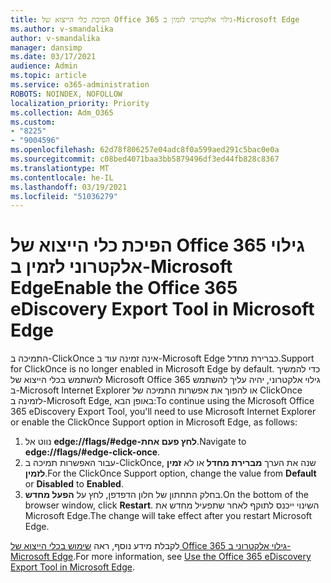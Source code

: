 ```yaml
---
title: הפיכת כלי הייצוא של Office 365 גילוי אלקטרוני לזמין ב-Microsoft Edge
ms.author: v-smandalika
author: v-smandalika
manager: dansimp
ms.date: 03/17/2021
audience: Admin
ms.topic: article
ms.service: o365-administration
ROBOTS: NOINDEX, NOFOLLOW
localization_priority: Priority
ms.collection: Adm_O365
ms.custom:
- "8225"
- "9004596"
ms.openlocfilehash: 62d78f806257e04adc8f0a599aed291c5bac0e0a
ms.sourcegitcommit: c08bed4071baa3bb5879496df3ed44fb828c8367
ms.translationtype: MT
ms.contentlocale: he-IL
ms.lasthandoff: 03/19/2021
ms.locfileid: "51036279"
---
```

# <a name="enable-the-office-365-ediscovery-export-tool-in-microsoft-edge"></a><span data-ttu-id="40052-102">הפיכת כלי הייצוא של Office 365 גילוי אלקטרוני לזמין ב-Microsoft Edge</span><span class="sxs-lookup"><span data-stu-id="40052-102">Enable the Office 365 eDiscovery Export Tool in Microsoft Edge</span></span>

<span data-ttu-id="40052-103">התמיכה ב-ClickOnce אינה זמינה עוד ב-Microsoft Edge כברירת מחדל.</span><span class="sxs-lookup"><span data-stu-id="40052-103">Support for ClickOnce is no longer enabled in Microsoft Edge by default.</span></span> <span data-ttu-id="40052-104">כדי להמשיך להשתמש בכלי הייצוא של Microsoft Office 365 גילוי אלקטרוני, יהיה עליך להשתמש ב-Microsoft Internet Explorer או להפוך את אפשרות התמיכה של ClickOnce לזמינה ב-Microsoft Edge, באופן הבא:</span><span class="sxs-lookup"><span data-stu-id="40052-104">To continue using the Microsoft Office 365 eDiscovery Export Tool, you'll need to use Microsoft Internet Explorer or enable the ClickOnce Support option in Microsoft Edge, as follows:</span></span>

1. <span data-ttu-id="40052-105">נווט אל **edge://flags/#edge-לחץ פעם אחת**.</span><span class="sxs-lookup"><span data-stu-id="40052-105">Navigate to **edge://flags/#edge-click-once**.</span></span>
2. <span data-ttu-id="40052-106">עבור האפשרות תמיכה ב-ClickOnce, שנה את הערך **מברירת מחדל** או לא **זמין** **לזמין**.</span><span class="sxs-lookup"><span data-stu-id="40052-106">For the ClickOnce Support option, change the value from **Default** or **Disabled** to **Enabled**.</span></span>
3. <span data-ttu-id="40052-107">בחלק התחתון של חלון הדפדפן, לחץ על **הפעל מחדש**.</span><span class="sxs-lookup"><span data-stu-id="40052-107">On the bottom of the browser window, click **Restart**.</span></span> <span data-ttu-id="40052-108">השינוי ייכנס לתוקף לאחר שתפעיל מחדש את Microsoft Edge.</span><span class="sxs-lookup"><span data-stu-id="40052-108">The change will take effect after you restart Microsoft Edge.</span></span>

<span data-ttu-id="40052-109">לקבלת מידע נוסף, ראה [שימוש בכלי הייצוא של Office 365 גילוי אלקטרוני ב-Microsoft Edge](https://docs.microsoft.com/microsoft-365/compliance/configure-edge-to-export-search-results).</span><span class="sxs-lookup"><span data-stu-id="40052-109">For more information, see [Use the Office 365 eDiscovery Export Tool in Microsoft Edge](https://docs.microsoft.com/microsoft-365/compliance/configure-edge-to-export-search-results).</span></span>


